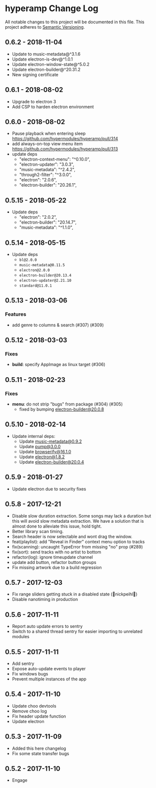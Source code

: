 # hyperamp Change Log
All notable changes to this project will be documented in this file.
This project adheres to [Semantic Versioning](http://semver.org/).

## 0.6.2 - 2018-11-04
- Update to music-metadata@^3.1.6
- Update electron-is-dev@^1.0.1
- Update electron-window-state@^5.0.2
- Update electron-builder@^20.31.2
- New signing certificate

## 0.6.1 - 2018-08-02
- Upgrade to electron 3
- Add CSP to harden electron environment

## 0.6.0 - 2018-08-02
- Pause playback when entering sleep https://github.com/hypermodules/hyperamp/pull/314
- add always-on-top view menu item https://github.com/hypermodules/hyperamp/pull/313
- update deps
  - "electron-context-menu": "^0.10.0",
  - "electron-updater": "3.0.3",
  - "music-metadata": "^2.4.2",
  - "through2-filter": "^3.0.0",
  - "electron": "2.0.6",
  - "electron-builder": "20.26.1",

## 0.5.15 - 2018-05-22
* Update deps
  * "electron": "2.0.2",
  * "electron-builder": "20.14.7",
  * "music-metadata": "^1.1.0",

## 0.5.14 - 2018-05-15
* Update deps
  * `bl@2.0.0`
  * `music-metadata@0.11.5`
  * `electron@2.0.0`
  * `electron-builder@20.13.4`
  * `electron-updater@2.21.10`
  * `standard@11.0.1`

## 0.5.13 - 2018-03-06

### Features
* add genre to columns & search (#307) (#309)

## 0.5.12 - 2018-03-03

### Fixes
* **build**: specify AppImage as linux target (#306)

## 0.5.11 - 2018-02-23

### Fixes
* **menu**: do not strip "bugs" from package (#304) (#305)
  * fixed by bumping electron-builder@20.0.8

## 0.5.10 - 2018-02-14
* Update internal deps:
  * Update music-metadata@0.9.2
  * Update pump@3.0.0
  * Update browserify@16.1.0
  * Update electron@1.8.2
  * Update electron-builder@20.0.4

## 0.5.9 - 2018-01-27
* Update electron due to security fixes

## 0.5.8 - 2017-12-21
* Disable slow duration extraction.  Some songs may lack a duration but this will avoid slow metadata extraction.  We have a solution that is almost done to alleviate this issue, hold tight.
* Better library scan timing.
* Search header is now selectable and wont drag the window.
* feat(playlist): add "Reveal in Finder" context menu option to tracks
* fix(scanning): uncaught TypeError from missing "no" prop (#289)
* fix(sort): send tracks with no artist to bottom
* refactor(log): ignore timeupdate channel
* update add button, refactor button groups
* Fix missing artwork due to a build regression

## 0.5.7 - 2017-12-03
* Fix range sliders getting stuck in a disabled state (🙏nickpeihl🙏)
* Disable nanotiming in production

## 0.5.6 - 2017-11-11
* Report auto update errors to sentry
* Switch to a shared thread sentry for easier importing to unrelated modules

## 0.5.5 - 2017-11-11
* Add sentry
* Expose auto-update events to player
* Fix windows bugs
* Prevent multiple instances of the app


## 0.5.4 - 2017-11-10
* Update choo devtools
* Remove choo log
* Fix header update function
* Update electron

## 0.5.3 - 2017-11-09
* Added this here changelog
* Fix some state transfer bugs

## 0.5.2 - 2017-11-10
* Engage

